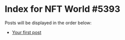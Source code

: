 # Index for NFT World #5393
Posts will be displayed in the order below:

- [Your first post](./001-first.md)

